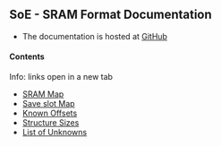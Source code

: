 ﻿## SoE - SRAM Format Documentation

* The documentation is hosted at <a href="https://github.com/CleanCodeX/SramFormat.SoE" target=_>GitHub</a>

#### Contents

Info: links open in a new tab

* <a href="https://github.com/CleanCodeX/SramFormat.SoE/blob/master/Markdown/Items/Sram.md" target=_>SRAM Map</a>
* <a href="https://github.com/CleanCodeX/SramFormat.SoE/blob/master/Markdown/Items/SaveSlot.md" target=_>Save slot Map</a>
* <a href="https://github.com/CleanCodeX/SramFormat.SoE/blob/master/Markdown/Offsets.md" target=_>Known Offsets</a>
* <a href="https://github.com/CleanCodeX/SramFormat.SoE/blob/master/Markdown/Sizes.md" target=_>Structure Sizes</a>
* <a href="https://github.com/CleanCodeX/SramFormat.SoE/blob/master/Markdown/Unknowns.md" target=_>List of Unknowns</a>

